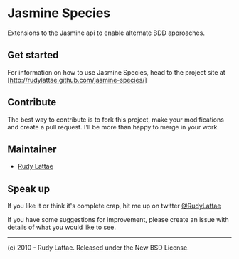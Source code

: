 # Jasmine Species

Extensions to the Jasmine api to enable alternate BDD approaches.


## Get started

For information on how to use Jasmine Species, head to the project site at 
[http://rudylattae.github.com/jasmine-species/]


## Contribute

The best way to contribute is to fork this project, make your modifications 
and create a pull request. I'll be more than happy to merge in your work.


## Maintainer

* [Rudy Lattae](http://bitorb.com)

## Speak up

If you like it or think it's complete crap, hit me up on twitter 
[@RudyLattae](http://twitter.com/RudyLattae)

If you have some suggestions for improvement, please create an issue with details 
of what you would like to see.

----

(c) 2010 - Rudy Lattae. Released under the New BSD License.